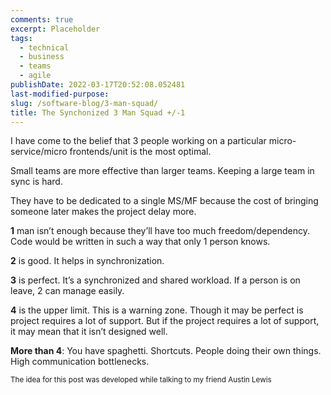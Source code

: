 ```yaml
---
comments: true
excerpt: Placeholder
tags:
  - technical
  - business
  - teams
  - agile
publishDate: 2022-03-17T20:52:08.052481
last-modified-purpose:
slug: /software-blog/3-man-squad/
title: The Synchonized 3 Man Squad +/-1
---
```


I have come to the belief that 3 people working on a particular micro-service/micro frontends/unit is the most optimal.

Small teams are more effective than larger teams. Keeping a large team in sync is hard.

They have to be dedicated to a single MS/MF because the cost of bringing someone later makes the project delay more.

**1** man isn’t enough because they’ll have too much freedom/dependency. Code would be written in such a way that only 1 person knows.

**2** is good. It helps in synchronization.

**3** is perfect. It’s a synchronized and shared workload. If a person is on leave, 2 can manage easily.

**4** is the upper limit. This is a warning zone. Though it may be perfect is project requires a lot of support. But if the project requires a lot of support, it may mean that it isn’t designed well.

**More than 4**: You have spaghetti. Shortcuts. People doing their own things. High communication bottlenecks.

<sup>The idea for this post was developed while talking to my friend Austin Lewis</sup>
